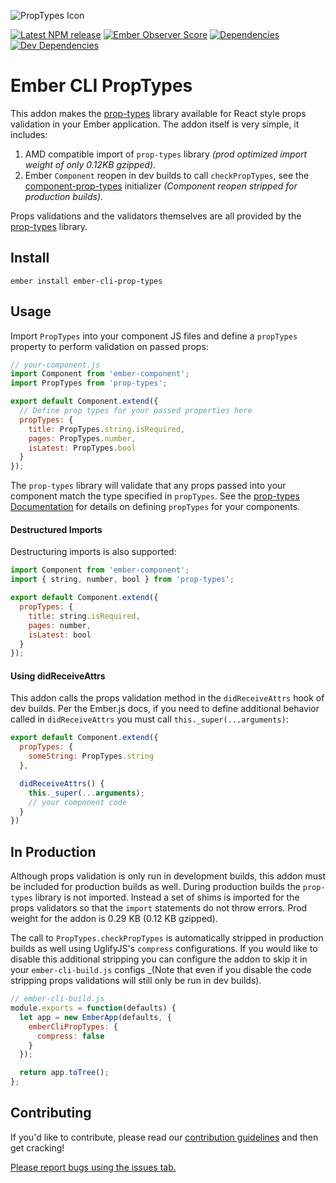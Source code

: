 ![PropTypes Icon](https://github.com/healthsparq/ember-cli-prop-types/raw/master/icon.png)

[![Latest NPM release](https://img.shields.io/npm/v/ember-cli-prop-types.svg)](
https://www.npmjs.com/package/ember-cli-prop-types)
[![Ember Observer Score](https://emberobserver.com/badges/ember-cli-prop-types.svg)](https://emberobserver.com/addons/ember-cli-prop-types)
[![Dependencies](https://david-dm.org/healthsparq/ember-cli-prop-types.svg)](https://david-dm.org/healthsparq/ember-cli-prop-types)
[![Dev Dependencies](https://david-dm.org/healthsparq/ember-cli-prop-types/dev-status.svg)](https://david-dm.org/healthsparq/ember-cli-prop-types?type=dev)

# Ember CLI PropTypes

This addon makes the [prop-types](https://www.npmjs.com/package/prop-types)
library available for React style props validation in your Ember application. The
addon itself is very simple, it includes:
1. AMD compatible import of `prop-types` library _(prod optimized import weight of
  only 0.12KB gzipped)_.
2. Ember `Component` reopen in dev builds to call `checkPropTypes`, see the
  [component-prop-types](https://github.com/healthsparq/ember-cli-prop-types/blob/master/addon/initializers/component-prop-types.js)
  initializer _(Component reopen stripped for production builds)_.

Props validations and the validators themselves are all provided by the
[prop-types](https://www.npmjs.com/package/prop-types) library.

## Install

```
ember install ember-cli-prop-types
```

## Usage
Import `PropTypes` into your component JS files and define a `propTypes` property to
perform validation on passed props:

```javascript
// your-component.js
import Component from 'ember-component';
import PropTypes from 'prop-types';

export default Component.extend({
  // Define prop types for your passed properties here
  propTypes: {
    title: PropTypes.string.isRequired,
    pages: PropTypes.number,
    isLatest: PropTypes.bool
  }
});
```

The `prop-types` library will validate that any props passed into your component
match the type specified in `propTypes`. See the
[prop-types Documentation](https://www.npmjs.com/package/prop-types) for details on
defining `propTypes` for your components.

#### Destructured Imports

Destructuring imports is also supported:

```javascript
import Component from 'ember-component';
import { string, number, bool } from 'prop-types';

export default Component.extend({
  propTypes: {
    title: string.isRequired,
    pages: number,
    isLatest: bool
  }
});
```

#### Using didReceiveAttrs
This addon calls the props validation method in the `didReceiveAttrs` hook of dev
builds. Per the Ember.js docs, if you need to define additional behavior called in
`didReceiveAttrs` you must call `this._super(...arguments)`:

```javascript
export default Component.extend({
  propTypes: {
    someString: PropTypes.string
  },

  didReceiveAttrs() {
    this._super(...arguments);
    // your component code
  }
})
```

## In Production
Although props validation is only run in development builds, this addon must be
included for production builds as well. During production builds the `prop-types`
library is not imported. Instead a set of shims is imported for the props validators
so that the `import` statements do not throw errors. Prod weight for the addon is
0.29 KB (0.12 KB gzipped).

The call to `PropTypes.checkPropTypes` is automatically stripped in production builds
as well using UglifyJS's `compress` configurations. If you would like to disable this
additional stripping you can configure the addon to skip it in your
`ember-cli-build.js` configs _(Note that even if you disable the code stripping props
validations will still only be run in dev builds).

```javascript
// ember-cli-build.js
module.exports = function(defaults) {
  let app = new EmberApp(defaults, {
    emberCliPropTypes: {
      compress: false
    }
  });

  return app.toTree();
};

```

## Contributing

If you'd like to contribute, please read our [contribution
guidelines](./.github/CONTRIBUTING.md) and then get cracking!

[Please report bugs using the issues tab.](https://github.com/healthsparq/ember-cli-prop-types/issues)
